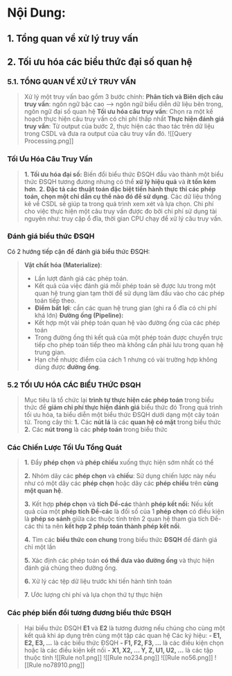 # Nội Dung:
## 1. Tổng quan về xử lý truy vấn
## 2. Tối ưu hóa các biểu thức đại số quan hệ

### 5.1. TỔNG QUAN VỀ XỬ LÝ TRUY VẤN
>Xử lý một truy vấn bao gồm 3 bước chính:
>**Phân tích và Biên dịch câu truy vấn**: ngôn ngữ bậc cao --> ngôn ngữ biểu diễn dữ liệu bên trong, ngôn ngữ đại số quan hệ
>**Tối ưu hóa câu truy vấn**: Chọn ra một kế hoạch thực hiện câu truy vấn có chi phí thấp nhất
>**Thực hiện đánh giá truy vấn**: Từ output của bước 2, thực hiện các thao tác trên dữ liệu trong CSDL và đưa ra output của câu truy vấn đó.
![[Query Processing.png]]
### Tối Ưu Hóa Câu Truy Vấn
>**1. Tối ưu hóa đại số:** Biến đổi biểu thức ĐSQH đầu vào thành một biểu thức ĐSQH tương đương nhưng có thể **xử lý hiệu quả** và **ít tốn kém hơn**.
>**2. Đặc tả các thuật toán đặc biệt tiến hành thực thi các phép toán, chọn một chỉ dẫn cụ thể nào đó để sử dụng**.
>Các dữ liệu thống kê về CSDL sẽ giúp ta trong quá trình xem xét và lựa chọn. Chi phí cho việc thực hiện một câu truy vấn được đo bởi chi phí sử dụng tài nguyên như: truy cập ổ đĩa, thời gian CPU chạy để xử lý câu truy vấn.
### Đánh giá biểu thức ĐSQH
Có 2 hướng tiếp cận để đánh giá biểu thức ĐSQH:
> **Vật chất hóa (Materialize)**: 
> 	- Lần lượt đánh giá các phép toán.
> 	- Kết quả của việc đánh giá mỗi phép toán sẽ được lưu trong một quan hệ trung gian tạm thời để sử dụng làm đầu vào cho các phép toán tiếp theo.
> 	- **Điểm bất lợi**: cần các quan hệ trung gian (ghi ra ổ đĩa có chi phí khá lớn)
> **Đường ống (Pipeline):** 
> 	- Kết hợp một vài phép toán quan hệ vào đường ống của các phép toán
> 	- Trong đường ống thì kết quả của một phép toán được chuyển trực tiếp cho phép toán tiếp theo mà không cần phải lưu trong quan hệ trung gian.
> 	- Hạn chế nhược điểm của cách 1 nhưng có vài trường hợp không dùng được **đường ống**.

### 5.2 TỐI ƯU HÓA CÁC BIỂU THỨC ĐSQH
>Mục tiêu là tổ chức lại **trình tự thực hiện các phép toán** trong biểu thức để **giảm chi phí thực hiện đánh giá** biểu thức đó
>Trong quá trình tối ưu hóa, ta biểu diễn một biểu thức ĐSQH dưới dạng một cây toán tử. Trong cây thì:
>		**1.** Các **nút lá** là các **quan hệ có mặt** trong biểu thức
>		**2.** Các **nút trong** là các **phép toán** trong biểu thức
### Các Chiến Lược Tối Ưu Tổng Quát
>**1.** Đẩy **phép chọn** và **phép chiếu** xuống thực hiện sớm nhất có thể
>
>**2.** Nhóm dãy các **phép chọn** và **chiếu**: Sử dụng chiến lược này
>	nếu như có một dãy các **phép chọn** hoặc dãy các **phép chiếu** trên **cùng một quan hệ**.
>
>**3.** Kết hợp **phép chọn** và **tích Đề-các** thành **phép kết nối:** Nếu
>	kết quả của một **phép tích Đề-các** là đối số của 1 **phép chọn** có điều kiện là **phép so sánh** giữa các thuộc tính trên 2 quan hệ tham gia tích Đề-các thì ta nên **kết hợp 2 phép toán thành phép kết nối**.
>
>**4.** Tìm các **biểu thức con chung** trong biểu thức **ĐSQH** để đánh
>	giá chỉ một lần
>
>**5.** Xác định các phép toán **có thể đưa vào đường ống** và thực
>	hiện đánh giá chúng theo đường ống.
>
>**6.** Xử lý các tệp dữ liệu trước khi tiến hành tính toán
>
>**7.** Ước lượng chi phí và lựa chọn thứ tự thực hiện
### Các phép biến đổi tương đương biểu thức ĐSQH
>Hai biểu thức ĐSQH **E1** và **E2** là tương đương nếu chúng cho cùng một kết quả khi áp dụng trên cùng một tập các quan hệ
>Các ký hiệu:
>		**- E1, E2, E3, ...** là các biểu thức ĐSQH
>		**- F1, F2, F3, ...** là các điều kiện chọn hoặc là các điều kiện kết nối
>		**- X1, X2, ... Y, Z, U1, U2, ...** là các tập thuộc tính
![[Rule no1.png]]
![[Rule no234.png]]
![[Rule no56.png]]
![[Rule no78910.png]]
